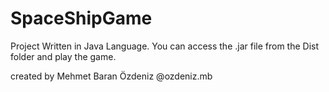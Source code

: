 # SpaceShipGame

Project Written in Java Language.
You can access the .jar file from the Dist folder and play the game.

created by Mehmet Baran Özdeniz
@ozdeniz.mb
